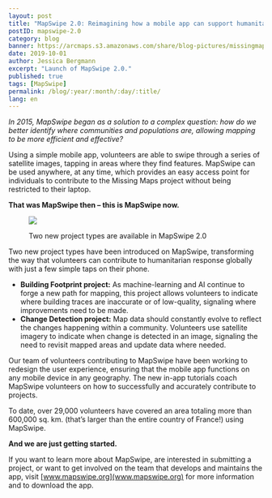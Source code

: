 ```yaml
---
layout: post
title: "MapSwipe 2.0: Reimagining how a mobile app can support humanitarian response worldwide"
postID: mapswipe-2.0
category: blog
banner: https://arcmaps.s3.amazonaws.com/share/blog-pictures/missingmaps-blog_20191001_mapswipe-grid_banner.jpg
date: 2019-10-01
author: Jessica Bergmann
excerpt: "Launch of MapSwipe 2.0."
published: true
tags: [MapSwipe]
permalink: /blog/:year/:month/:day/:title/
lang: en
---
```


*In 2015, MapSwipe began as a solution to a complex question: how do we better identify where communities and populations are, allowing mapping to be more efficient and effective?*

Using a simple mobile app, volunteers are able to swipe through a series of satellite images, tapping in areas where they find features. MapSwipe can be used anywhere, at any time, which provides an easy access point for individuals to contribute to the Missing Maps project without being restricted to their laptop.

**That was MapSwipe then – this is MapSwipe now.**

<figure>
<img src="https://arcmaps.s3.amazonaws.com/share/blog-pictures/missingmaps-blog_20191001_screenshot-new-project-types.png">
<p class="caption">Two new project types are available in MapSwipe 2.0</p>
</figure>

Two new project types have been introduced on MapSwipe, transforming the way that volunteers can contribute to humanitarian response globally with just a few simple taps on their phone.

- **Building Footprint project:** As machine-learning and AI continue to forge a new path for mapping, this project allows volunteers to indicate where building traces are inaccurate or of low-quality, signaling where improvements need to be made.
- **Change Detection project:** Map data should constantly evolve to reflect the changes happening within a community. Volunteers use satellite imagery to indicate when change is detected in an image, signaling the need to revisit mapped areas and update data where needed. 

Our team of volunteers contributing to MapSwipe have been working to redesign the user experience, ensuring that the mobile app functions on any mobile device in any geography. The new in-app tutorials coach MapSwipe volunteers on how to successfully and accurately contribute to projects.

To date, over 29,000 volunteers have covered an area totaling more than 600,000 sq. km. (that’s larger than the entire country of France!) using MapSwipe. 

**And we are just getting started.**

If you want to learn more about MapSwipe, are interested in submitting a project, or want to get involved on the team that develops and maintains the app, visit [www.mapswipe.org](www.mapswipe.org) for more information and to download the app.

